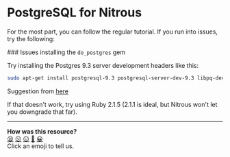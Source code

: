 # PostgreSQL for Nitrous

For the most part, you can follow the regular tutorial. If you run into issues, try the following:

### Issues installing the `do_postgres` gem

Try installing the Postgres 9.3 server development headers like this:

```sh
sudo apt-get install postgresql-9.3 postgresql-server-dev-9.3 libpq-dev
```

Suggestion from [here](https://github.com/datamapper/do/issues/66)

If that doesn't work, try using Ruby 2.1.5 (2.1.1 is ideal, but Nitrous won't let you downgrade that far).

<!-- BEGIN GENERATED SECTION DO NOT EDIT -->

---

**How was this resource?**  
[😫](https://airtable.com/shrUJ3t7KLMqVRFKR?prefill_Repository=course&prefill_File=pills/postgres_nitrous.md&prefill_Sentiment=😫) [😕](https://airtable.com/shrUJ3t7KLMqVRFKR?prefill_Repository=course&prefill_File=pills/postgres_nitrous.md&prefill_Sentiment=😕) [😐](https://airtable.com/shrUJ3t7KLMqVRFKR?prefill_Repository=course&prefill_File=pills/postgres_nitrous.md&prefill_Sentiment=😐) [🙂](https://airtable.com/shrUJ3t7KLMqVRFKR?prefill_Repository=course&prefill_File=pills/postgres_nitrous.md&prefill_Sentiment=🙂) [😀](https://airtable.com/shrUJ3t7KLMqVRFKR?prefill_Repository=course&prefill_File=pills/postgres_nitrous.md&prefill_Sentiment=😀)  
Click an emoji to tell us.

<!-- END GENERATED SECTION DO NOT EDIT -->
